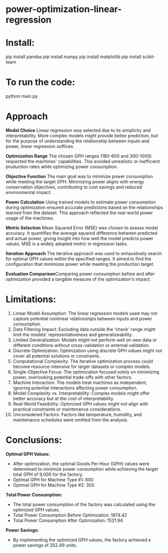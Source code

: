 # power-optimization-linear-regression

# Install:
pip install pandas
pip install numpy
pip install matplotlib
pip install scikit-learn

# To run the code:
python main.py


# Approach

**Model Choice**
Linear regression was selected due to its simplicity and interpretability. More complex models might provide better prediction, but for the purpose of understanding the relationship between inputs and power, linear regression suffices.

**Optimization Range**
The chosen GPH ranges (180-600 and 300-1000) respected the machines' capabilities. This avoided unrealistic or inefficient production rates while optimizing power consumption.

**Objective Function**
The main goal was to minimize power consumption while meeting the target GPH. Minimizing power aligns with energy conservation objectives, contributing to cost savings and reduced environmental impact.

**Power Calculation**
Using trained models to estimate power consumption during optimization ensured accurate predictions based on the relationships learned from the dataset. This approach reflected the real-world power usage of the machines.

**Metric Selection**
Mean Squared Error (MSE) was chosen to assess model accuracy. It quantifies the average squared difference between predicted and actual power, giving insight into how well the model predicts power values. MSE is a widely adopted metric in regression tasks.

**Iteration Approach**
The iterative approach was used to exhaustively search for optimal GPH values within the specified ranges. It aimed to find the configuration that minimizes power while meeting the production target.

**Evaluation Comparison**Comparing power consumption before and after optimization provided a tangible measure of the optimization's impact.


# Limitations:
1. Linear Model Assumption: The linear regression models used may not capture potential nonlinear relationships between inputs and power consumption.
2. Data Filtering Impact: Excluding data outside the 'check' range might limit the models' representativeness and generalizeability.
3. Limited Generalization: Models might not perform well on new data or different conditions without cross-validation or external validation.
4. Discrete Optimization: Optimization using discrete GPH values might not cover all potential solutions or constraints.
5. Computational Complexity: The iterative optimization process could become resource-intensive for larger datasets or complex models.
6. Single-Objective Focus: The optimization focused solely on minimizing power, overlooking potential trade-offs with other factors.
7. Machine Interaction: The models treat machines as independent, ignoring potential interactions affecting power consumption.
8. Model Complexity vs. Interpretability: Complex models might offer better accuracy but at the cost of interpretability.
9. Real-World Feasibility: Optimized GPH values might not align with practical constraints or maintenance considerations.
10. Unconsidered Factors: Factors like temperature, humidity, and maintenance schedules were omitted from the analysis.

# Conclusions:
**Optimal GPH Values:**
- After optimization, the optimal Goods Per Hour (GPH) values were determined to minimize power consumption while achieving the target total GPH of 9,000 for the factory.
- Optimal GPH for Machine Type #1: 600
- Optimal GPH for Machine Type #2: 300

**Total Power Consumption:**
- The total power consumption of the factory was calculated using the optimized GPH values.
- Total Power Consumption Before Optimization: 1874.42
- Total Power Consumption After Optimization: 1521.94

**Power Savings:**
- By implementing the optimized GPH values, the factory achieved a power savings of 352.49 units.

